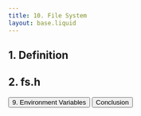 ```yaml
---
title: 10. File System
layout: base.liquid
---
```


## 1. Definition

## 2. fs.h

<a href="/blog/c/args/"><button class="prevlink">9. Environment Variables</button></a>
<a href="/blog/c/conclusion/"><button class="nextlink">Conclusion</button></a>
